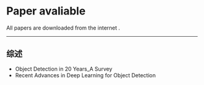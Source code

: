 # Paper avaliable
All papers are downloaded from the internet .

-------------------------------------------------
## 综述
- Object Detection in 20 Years_A Survey
- Recent Advances in Deep Learning for Object Detection